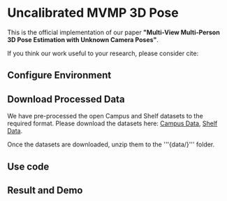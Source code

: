 # Uncalibrated MVMP 3D Pose

This is the official implementation of our paper **"Multi-View Multi-Person 3D Pose Estimation with Unknown Camera Poses"**.

If you think our work useful to your research, please consider cite:


## Configure Environment

## Download Processed Data

We have pre-processed the open Campus and Shelf datasets to the required format.  Please download the datasets here: [Campus Data](https://drive.google.com/file/d/1YCh4GHY3vkwKpSZsnj6sx84cmwFN7XaP/view?usp=sharing), [Shelf Data](https://drive.google.com/file/d/1_Y9x0L7PF8ll92CySbpSsKXaXpEurnLx/view?usp=sharing).

Once the datasets are downloaded, unzip them to the '''{data/}''' folder.

## Use code

## Result and Demo
